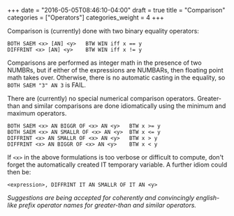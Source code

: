 +++
date = "2016-05-05T08:46:10-04:00"
draft = true
title = "Comparison"
categories = ["Operators"]
categories_weight = 4
+++

Comparison is (currently) done with two binary equality operators:

```
BOTH SAEM <x> [AN] <y>   BTW WIN iff x == y
DIFFRINT <x> [AN] <y>    BTW WIN iff x != y
```

Comparisons are performed as integer math in the presence of two NUMBRs, but if either of the expressions are NUMBARs, then floating point math takes over. Otherwise, there is no automatic casting in the equality, so `BOTH SAEM "3" AN 3` is FAIL.

There are (currently) no special numerical comparison operators. Greater-than and similar comparisons are done idiomatically using the minimum and maximum operators.

```
BOTH SAEM <x> AN BIGGR OF <x> AN <y>   BTW x >= y
BOTH SAEM <x> AN SMALLR OF <x> AN <y>  BTW x <= y
DIFFRINT <x> AN SMALLR OF <x> AN <y>   BTW x > y
DIFFRINT <x> AN BIGGR OF <x> AN <y>    BTW x < y
```

If `<x>` in the above formulations is too verbose or difficult to compute, don't forget the automatically created IT temporary variable. A further idiom could then be:

```
<expression>, DIFFRINT IT AN SMALLR OF IT AN <y>
```

_Suggestions are being accepted for coherently and convincingly english-like prefix operator names for greater-than and similar operators._